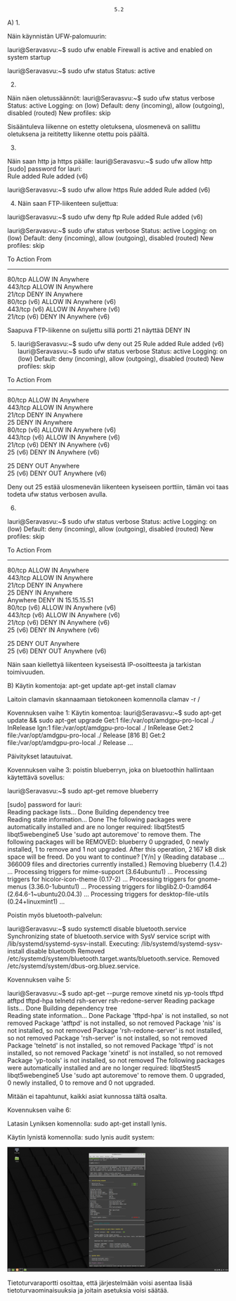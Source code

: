 								      5.2

A)
1.

Näin käynnistän UFW-palomuurin:

lauri@Seravasvu:~$ sudo ufw enable
Firewall is active and enabled on system startup

lauri@Seravasvu:~$ sudo ufw status
Status: active


2. 

Näin näen oletussäännöt:
lauri@Seravasvu:~$ sudo ufw status verbose
Status: active
Logging: on (low)
Default: deny (incoming), allow (outgoing), disabled (routed)
New profiles: skip

Sisääntuleva liikenne on estetty oletuksena, ulosmenevä on sallittu oletuksena ja reititetty liikenne otettu pois päältä. 

3. 

Näin saan http ja https päälle: lauri@Seravasvu:~$ sudo ufw allow http
[sudo] password for lauri:     
Rule added
Rule added (v6)

lauri@Seravasvu:~$ sudo ufw allow https
Rule added
Rule added (v6)

4. Näin saan FTP-liikenteen suljettua: 

lauri@Seravasvu:~$ sudo ufw deny ftp
Rule added
Rule added (v6)

lauri@Seravasvu:~$ sudo ufw status verbose
Status: active
Logging: on (low)
Default: deny (incoming), allow (outgoing), disabled (routed)
New profiles: skip

To                         Action      From
--                         ------      ----
80/tcp                     ALLOW IN    Anywhere                  
443/tcp                    ALLOW IN    Anywhere                  
21/tcp                     DENY IN     Anywhere                  
80/tcp (v6)                ALLOW IN    Anywhere (v6)             
443/tcp (v6)               ALLOW IN    Anywhere (v6)             
21/tcp (v6)                DENY IN     Anywhere (v6)    

Saapuva FTP-liikenne on suljettu sillä portti 21 näyttää DENY IN

5. lauri@Seravasvu:~$ sudo ufw deny out 25
Rule added
Rule added (v6)
lauri@Seravasvu:~$ sudo ufw status verbose
Status: active
Logging: on (low)
Default: deny (incoming), allow (outgoing), disabled (routed)
New profiles: skip

To                         Action      From
--                         ------      ----
80/tcp                     ALLOW IN    Anywhere                  
443/tcp                    ALLOW IN    Anywhere                  
21/tcp                     DENY IN     Anywhere                  
25                         DENY IN     Anywhere                  
80/tcp (v6)                ALLOW IN    Anywhere (v6)             
443/tcp (v6)               ALLOW IN    Anywhere (v6)             
21/tcp (v6)                DENY IN     Anywhere (v6)             
25 (v6)                    DENY IN     Anywhere (v6)             

25                         DENY OUT    Anywhere                  
25 (v6)                    DENY OUT    Anywhere (v6)             

Deny out 25 estää ulosmenevän liikenteen kyseiseen porttiin, tämän voi taas todeta ufw status verbosen avulla.

6. 
lauri@Seravasvu:~$ sudo ufw status verbose
Status: active
Logging: on (low)
Default: deny (incoming), allow (outgoing), disabled (routed)
New profiles: skip

To                         Action      From
--                         ------      ----
80/tcp                     ALLOW IN    Anywhere                  
443/tcp                    ALLOW IN    Anywhere                  
21/tcp                     DENY IN     Anywhere                  
25                         DENY IN     Anywhere                  
Anywhere                   DENY IN     15.15.15.51               
80/tcp (v6)                ALLOW IN    Anywhere (v6)             
443/tcp (v6)               ALLOW IN    Anywhere (v6)             
21/tcp (v6)                DENY IN     Anywhere (v6)             
25 (v6)                    DENY IN     Anywhere (v6)             

25                         DENY OUT    Anywhere                  
25 (v6)                    DENY OUT    Anywhere (v6)             

Näin saan kiellettyä liikenteen kyseisestä IP-osoitteesta ja tarkistan toimivuuden.

B)
Käytin komentoja: apt-get update
apt-get install clamav

Laitoin clamavin skannaamaan tietokoneen komennolla clamav -r /

Kovennuksen vaihe 1: Käytin komentoa: lauri@Seravasvu:~$ sudo apt-get update && sudo apt-get upgrade
Get:1 file:/var/opt/amdgpu-pro-local ./ InRelease
Ign:1 file:/var/opt/amdgpu-pro-local ./ InRelease
Get:2 file:/var/opt/amdgpu-pro-local ./ Release [816 B]
Get:2 file:/var/opt/amdgpu-pro-local ./ Release ...

Päivitykset latautuivat.

Kovennuksen vaihe 3: poistin blueberryn, joka on bluetoothin hallintaan käytettävä sovellus: 

lauri@Seravasvu:~$ sudo apt-get remove blueberry

[sudo] password for lauri:     
Reading package lists... Done
Building dependency tree       
Reading state information... Done
The following packages were automatically installed and are no longer required:
  libqt5test5 libqt5webengine5
Use 'sudo apt autoremove' to remove them.
The following packages will be REMOVED:
  blueberry
0 upgraded, 0 newly installed, 1 to remove and 1 not upgraded.
After this operation, 2 167 kB disk space will be freed.
Do you want to continue? [Y/n] y
(Reading database ... 366009 files and directories currently installed.)
Removing blueberry (1.4.2) ...
Processing triggers for mime-support (3.64ubuntu1) ...
Processing triggers for hicolor-icon-theme (0.17-2) ...
Processing triggers for gnome-menus (3.36.0-1ubuntu1) ...
Processing triggers for libglib2.0-0:amd64 (2.64.6-1~ubuntu20.04.3) ...
Processing triggers for desktop-file-utils (0.24+linuxmint1) ...

Poistin myös bluetooth-palvelun: 

lauri@Seravasvu:~$ sudo systemctl disable bluetooth.service
Synchronizing state of bluetooth.service with SysV service script with /lib/systemd/systemd-sysv-install.
Executing: /lib/systemd/systemd-sysv-install disable bluetooth
Removed /etc/systemd/system/bluetooth.target.wants/bluetooth.service.
Removed /etc/systemd/system/dbus-org.bluez.service.

Kovennuksen vaihe 5:

lauri@Seravasvu:~$ sudo apt-get --purge remove xinetd nis yp-tools tftpd atftpd tftpd-hpa telnetd rsh-server rsh-redone-server
Reading package lists... Done
Building dependency tree       
Reading state information... Done
Package 'tftpd-hpa' is not installed, so not removed
Package 'atftpd' is not installed, so not removed
Package 'nis' is not installed, so not removed
Package 'rsh-redone-server' is not installed, so not removed
Package 'rsh-server' is not installed, so not removed
Package 'telnetd' is not installed, so not removed
Package 'tftpd' is not installed, so not removed
Package 'xinetd' is not installed, so not removed
Package 'yp-tools' is not installed, so not removed
The following packages were automatically installed and are no longer required:
  libqt5test5 libqt5webengine5
Use 'sudo apt autoremove' to remove them.
0 upgraded, 0 newly installed, 0 to remove and 0 not upgraded.

Mitään ei tapahtunut, kaikki asiat kunnossa tältä osalta.

Kovennuksen vaihe 6:

Latasin Lyniksen komennolla: sudo apt-get install lynis.

Käytin lynistä komennolla: sudo lynis audit system:

<img src="lynis.png">

Tietoturvaraportti osoittaa, että järjestelmään voisi asentaa lisää tietoturvaominaisuuksia ja joitain asetuksia voisi säätää.



